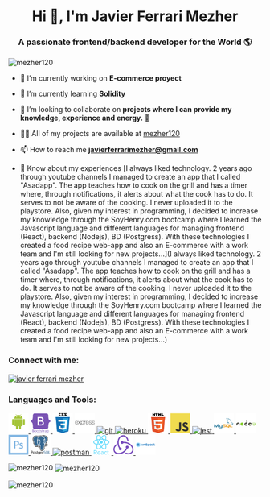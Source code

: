<h1 align="center">Hi 👋, I'm Javier Ferrari Mezher</h1>
<h3 align="center">A passionate frontend/backend developer for the World 🌎</h3>

<p align="left"> <img src="https://komarev.com/ghpvc/?username=mezher120&label=Profile%20views&color=0e75b6&style=flat" alt="mezher120" /> </p>

- 🔭 I’m currently working on **E-commerce proyect**

- 🌱 I’m currently learning **Solidity** 

- 👯 I’m looking to collaborate on **projects where I can provide my knowledge, experience and energy.** 🦊

- 👨‍💻 All of my projects are available at [mezher120](mezher120)

- 📫 How to reach me **javierferrarimezher@gmail.com**

- 📄 Know about my experiences [I always liked technology. 2 years ago through youtube channels I managed to create an app that I called "Asadapp". The app teaches how to cook on the grill and has a timer where, through notifications, it alerts about what the cook has to do. It serves to not be aware of the cooking. I never uploaded it to the playstore. Also, given my interest in programming, I decided to increase my knowledge through the SoyHenry.com bootcamp where I learned the Javascript language and different languages ​​for managing frontend (React), backend (Nodejs), BD (Postgress). With these technologies I created a food recipe web-app and also an E-commerce with a work team and I'm still looking for new projects...](I always liked technology. 2 years ago through youtube channels I managed to create an app that I called "Asadapp". The app teaches how to cook on the grill and has a timer where, through notifications, it alerts about what the cook has to do. It serves to not be aware of the cooking. I never uploaded it to the playstore. Also, given my interest in programming, I decided to increase my knowledge through the SoyHenry.com bootcamp where I learned the Javascript language and different languages ​​for managing frontend (React), backend (Nodejs), BD (Postgress). With these technologies I created a food recipe web-app and also an E-commerce with a work team and I'm still looking for new projects...)

<h3 align="left">Connect with me:</h3>
<p align="left">
<a href="https://linkedin.com/in/javier-ferrari-mezher" target="blank"><img align="center" src="https://raw.githubusercontent.com/rahuldkjain/github-profile-readme-generator/master/src/images/icons/Social/linked-in-alt.svg" alt="javier ferrari mezher" height="30" width="40" /></a>
</p>

<h3 align="left">Languages and Tools:</h3>
<p align="left"> <a href="https://developer.android.com" target="_blank" rel="noreferrer"> <img src="https://raw.githubusercontent.com/devicons/devicon/master/icons/android/android-original-wordmark.svg" alt="android" width="40" height="40"/> </a> <a href="https://getbootstrap.com" target="_blank" rel="noreferrer"> <img src="https://raw.githubusercontent.com/devicons/devicon/master/icons/bootstrap/bootstrap-plain-wordmark.svg" alt="bootstrap" width="40" height="40"/> </a> <a href="https://www.w3schools.com/css/" target="_blank" rel="noreferrer"> <img src="https://raw.githubusercontent.com/devicons/devicon/master/icons/css3/css3-original-wordmark.svg" alt="css3" width="40" height="40"/> </a> <a href="https://expressjs.com" target="_blank" rel="noreferrer"> <img src="https://raw.githubusercontent.com/devicons/devicon/master/icons/express/express-original-wordmark.svg" alt="express" width="40" height="40"/> </a> <a href="https://git-scm.com/" target="_blank" rel="noreferrer"> <img src="https://www.vectorlogo.zone/logos/git-scm/git-scm-icon.svg" alt="git" width="40" height="40"/> </a> <a href="https://heroku.com" target="_blank" rel="noreferrer"> <img src="https://www.vectorlogo.zone/logos/heroku/heroku-icon.svg" alt="heroku" width="40" height="40"/> </a> <a href="https://www.w3.org/html/" target="_blank" rel="noreferrer"> <img src="https://raw.githubusercontent.com/devicons/devicon/master/icons/html5/html5-original-wordmark.svg" alt="html5" width="40" height="40"/> </a> <a href="https://developer.mozilla.org/en-US/docs/Web/JavaScript" target="_blank" rel="noreferrer"> <img src="https://raw.githubusercontent.com/devicons/devicon/master/icons/javascript/javascript-original.svg" alt="javascript" width="40" height="40"/> </a> <a href="https://jestjs.io" target="_blank" rel="noreferrer"> <img src="https://www.vectorlogo.zone/logos/jestjsio/jestjsio-icon.svg" alt="jest" width="40" height="40"/> </a> <a href="https://www.mysql.com/" target="_blank" rel="noreferrer"> <img src="https://raw.githubusercontent.com/devicons/devicon/master/icons/mysql/mysql-original-wordmark.svg" alt="mysql" width="40" height="40"/> </a> <a href="https://nodejs.org" target="_blank" rel="noreferrer"> <img src="https://raw.githubusercontent.com/devicons/devicon/master/icons/nodejs/nodejs-original-wordmark.svg" alt="nodejs" width="40" height="40"/> </a> <a href="https://www.photoshop.com/en" target="_blank" rel="noreferrer"> <img src="https://raw.githubusercontent.com/devicons/devicon/master/icons/photoshop/photoshop-line.svg" alt="photoshop" width="40" height="40"/> </a> <a href="https://www.postgresql.org" target="_blank" rel="noreferrer"> <img src="https://raw.githubusercontent.com/devicons/devicon/master/icons/postgresql/postgresql-original-wordmark.svg" alt="postgresql" width="40" height="40"/> </a> <a href="https://postman.com" target="_blank" rel="noreferrer"> <img src="https://www.vectorlogo.zone/logos/getpostman/getpostman-icon.svg" alt="postman" width="40" height="40"/> </a> <a href="https://reactjs.org/" target="_blank" rel="noreferrer"> <img src="https://raw.githubusercontent.com/devicons/devicon/master/icons/react/react-original-wordmark.svg" alt="react" width="40" height="40"/> </a> <a href="https://redux.js.org" target="_blank" rel="noreferrer"> <img src="https://raw.githubusercontent.com/devicons/devicon/master/icons/redux/redux-original.svg" alt="redux" width="40" height="40"/> </a> <a href="https://webpack.js.org" target="_blank" rel="noreferrer"> <img src="https://raw.githubusercontent.com/devicons/devicon/d00d0969292a6569d45b06d3f350f463a0107b0d/icons/webpack/webpack-original-wordmark.svg" alt="webpack" width="40" height="40"/> </a> </p>

<p><img align="left" src="https://github-readme-stats.vercel.app/api/top-langs?username=mezher120&show_icons=true&locale=en&layout=compact" alt="mezher120" /></p>

<p>&nbsp;<img align="center" src="https://github-readme-stats.vercel.app/api?username=mezher120&show_icons=true&locale=en" alt="mezher120" /></p>

<p><img align="center" src="https://github-readme-streak-stats.herokuapp.com/?user=mezher120&" alt="mezher120" /></p>
